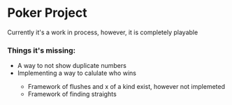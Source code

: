# Poker Project
Currently it's a work in process, however, it is completely playable

<h3>Things it's missing:</h3>
<ul>
  <li> A way to not show duplicate numbers</li>
  <li> Implementing a way to calulate who wins</li>
  <ul>
    <li> Framework of flushes and x of a kind exist, however not implemeted</li>
    <li> Framework of finding straights</li>
  </ul>
</ul>
